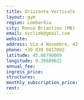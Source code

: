 ```yaml
---
title: Orizzonte Verticale
layout: gym
region: Lombardia
city: Ronco Briantino (MB)
email: ovclimb@gmail.com
website: 
address: Via 4 Novembre, 42
phone: +39 039 6817092
latitude: 45.66790009
longitude: 9.39889622
annual_fee: 
ingress_price: 
structures: 
monthly_subscription_price: 
rent: 
---
```


